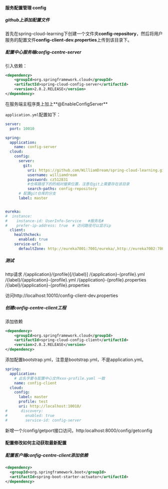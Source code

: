 #### 服务配置管理 config

##### github上添加配置文件

首先在spring-cloud-learning下创建一个文件夹**config-repository**，然后将用户服务的配置文件**config-client-dev.properties**上传到该目录下。

##### 配置中心服务端config-centre-server

引入依赖：

```xml
<dependency>
    <groupId>org.springframework.cloud</groupId>
    <artifactId>spring-cloud-config-server</artifactId>
    <version>2.0.2.RELEASE</version>
</dependency>
```

在服务端主程序类上加上**@EnableConfigServer** 

`application.yml`配置如下：

```yaml
server:
  port: 10010

spring:
  application:
    name: config-server
  cloud:
    config:
      server:
        git:
          uri: https://github.com/WilliamDream/spring-cloud-learning.git
          username: williamdream
          password: cz512831
          #仓库路径下的的相对搜索位置，注意在git上需要存在该目录
          search-paths: config-repository
      # 配置git仓库的分支
      label: master


eureka:
#  instance:
#    instance-id: UserInfo-Service   #服务名#
#    prefer-ip-address: true  # 访问路径可以显示ip
  client:
    healthcheck:
      enabled: true
    service-url:
      defaultZone: http://eureka7001:7001/eureka/,http://eureka7002:7002/eureka/
```

##### 测试

http请求
/{application}/{profile}[/{label}]
/{application}-{profile}.yml
/{label}/{application}-{profile}.yml
/{application}-{profile}.properties
/{label}/{application}-{profile}.properties

访问http://localhost:10010/config-client-dev.properties

##### 创建config-centre-client工程

添加依赖
```xml
<dependency>
    <groupId>org.springframework.cloud</groupId>
    <artifactId>spring-cloud-config-client</artifactId>
    <version>2.0.2.RELEASE</version>
</dependency>
```
添加配置bootstrap.yml，注意是bootstrap.yml，不是application.yml。
```yaml
spring:
  application:
    # 此名字要与配置中心文件xxx-profile.yaml 一致
    name: config-client
  cloud:
    config:
      label: master
      profile: test
      uri: http://localhost:10010/
#      discovery:
#        enabled: true
#        service-id: config-server
```

新增一个/config/getport接口访问，http:localhost:8000/config/getconfig

#### 配置修改如何主动获取最新配置

##### 配置客户端config-centre-client添加依赖
```xml
<dependency>
  <groupId>org.springframework.boot</groupId>
  <artifactId>spring-boot-starter-actuator</artifactId>
</dependency>
```





